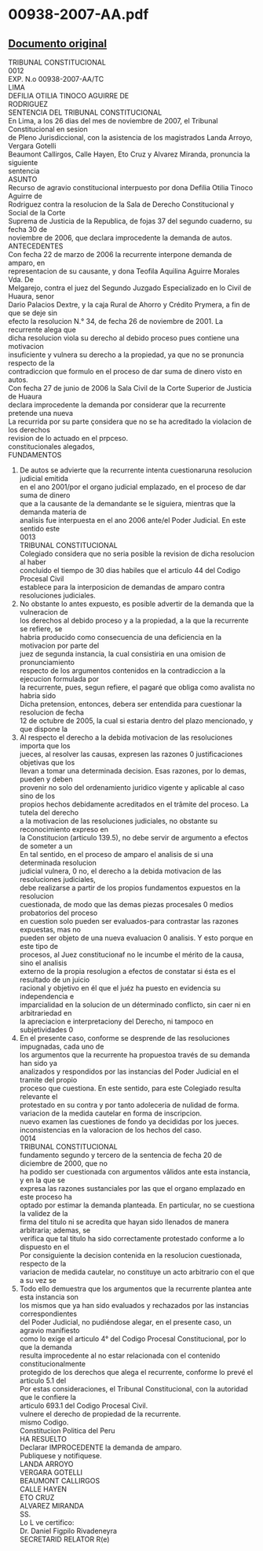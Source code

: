 
00938-2007-AA.pdf
=================
  
[Documento original](https://tc.gob.pe/jurisprudencia/2008/00938-2007-AA.pdf)  
---  
TRIBUNAL CONSTITUCIONAL  
0012  
EXP. N.o 00938-2007-AA/TC  
LIMA  
DEFILIA OTILIA TINOCO AGUIRRE DE  
RODRIGUEZ  
SENTENCIA DEL TRIBUNAL CONSTITUCIONAL  
En Lima, a los 26 dias del mes de noviembre de 2007, el Tribunal Constitucional en sesion  
de Pleno Jurisdiccional, con la asistencia de los magistrados Landa Arroyo, Vergara Gotelli  
Beaumont Callirgos, Calle Hayen, Eto Cruz y Alvarez Miranda, pronuncia la siguiente  
sentencia  
ASUNTO  
Recurso de agravio constitucional interpuesto por dona Defilia Otilia Tinoco Aguirre de  
Rodriguez contra la resolucion de la Sala de Derecho Constitucional y Social de la Corte  
Suprema de Justicia de la Republica, de fojas 37 del segundo cuaderno, su fecha 30 de  
noviembre de 2006, que declara improcedente la demanda de autos.  
ANTECEDENTES  
Con fecha 22 de marzo de 2006 la recurrente interpone demanda de amparo, en  
representacion de su causante, y dona Teofila Aquilina Aguirre Morales Vda. De  
Melgarejo, contra el juez del Segundo Juzgado Especializado en lo Civil de Huaura, senor  
Dario Palacios Dextre, y la caja Rural de Ahorro y Crédito Prymera, a fin de que se deje sin  
efecto la resolucion N.° 34, de fecha 26 de noviembre de 2001. La recurrente alega que  
dicha resolucion viola su derecho al debido proceso pues contiene una motivacion  
insuficiente y vulnera su derecho a la propiedad, ya que no se pronuncia respecto de la  
contradiccion que formulo en el proceso de dar suma de dinero visto en autos.  
Con fecha 27 de junio de 2006 la Sala Civil de la Corte Superior de Justicia de Huaura  
declara improcedente la demanda por considerar que la recurrente pretende una nueva  
La recurrida por su parte çonsidera que no se ha acreditado la violacion de los derechos  
revision de lo actuado en el prpceso.  
constitucionales alegados,  
FUNDAMENTOS  
1. De autos se advierte que la recurrente intenta cuestionaruna resolucion judicial emitida  
en el ano 2001/por el organo judicial emplazado, en el proceso de dar suma de dinero  
que a la causante de la demandante se le siguiera, mientras que la demanda materia de  
analisis fue interpuesta en el ano 2006 ante/el Poder Judicial. En este sentido este  
0013  
TRIBUNAL CONSTITUCIONAL  
Colegiado considera que no seria posible la revision de dicha resolucion al haber  
concluido el tiempo de 30 dias habiles que el articulo 44 del Codigo Procesal Civil  
establece para la interposicion de demandas de amparo contra resoluciones judiciales.  
2. No obstante lo antes expuesto, es posible advertir de la demanda que la vulneracion de  
los derechos al debido proceso y a la propiedad, a la que la recurrente se refiere, se  
habria producido como consecuencia de una deficiencia en la motivacion por parte del  
juez de segunda instancia, la cual consistiria en una omision de pronunciamiento  
respecto de los argumentos contenidos en la contradiccion a la ejecucion formulada por  
la recurrente, pues, segun refiere, el pagaré que obliga como avalista no habria sido  
Dicha pretension, entonces, debera ser entendida para cuestionar la resolucion de fecha  
12 de octubre de 2005, la cual si estaria dentro del plazo mencionado, y que dispone la  
3. Al respecto el derecho a la debida motivacion de las resoluciones importa que los  
jueces, al resolver las causas, expresen las razones 0 justificaciones objetivas que los  
llevan a tomar una determinada decision. Esas razones, por lo demas, pueden y deben  
provenir no solo del ordenamiento juridico vigente y aplicable al caso sino de los  
propios hechos debidamente acreditados en el trâmite del proceso. La tutela del derecho  
a la motivacion de las resoluciones judiciales, no obstante su reconocimiento expreso en  
la Constitucion (articulo 139.5), no debe servir de argumento a efectos de someter a un  
En tal sentido, en el proceso de amparo el analisis de si una determinada resolucion  
judicial vulnera, 0 no, el derecho a la debida motivacion de las resoluciones judiciales,  
debe realizarse a partir de los propios fundamentos expuestos en la resolucion  
cuestionada, de modo que las demas piezas procesales 0 medios probatorios del proceso  
en cuestion solo pueden ser evaluados-para contrastar las razones expuestas, mas no  
pueden ser objeto de una nueva evaluacion 0 analisis. Y esto porque en este tipo de  
procesos, al Juez constitucionaf no le incumbe el mérito de la causa, sino el analisis  
externo de la propia resolugion a efectos de constatar si ésta es el resultado de un juicio  
racional y objetivo en él que el juéz ha puesto en evidencia su independencia e  
imparcialidad en la solucion de un déterminado conflicto, sin caer ni en arbitrariedad en  
la apreciacion e interpretaciony del Derecho, ni tampoco en subjetividades 0  
4. En el presente caso, conforme se desprende de las resoluciones impugnadas, cada uno de  
los argumentos que la recurrente ha propuestoa través de su demanda han sido ya  
analizados y respondidos por las instancias del Poder Judicial en el tramite del propio  
proceso que cuestiona. En este sentido, para este Colegiado resulta relevante el  
protestado en su contra y por tanto adoleceria de nulidad de forma.  
variacion de la medida cautelar en forma de inscripcion.  
nuevo examen las cuestiones de fondo ya decididas por los jueces.  
inconsistencias en la valoracion de los hechos del caso.  
0014  
TRIBUNAL CONSTITUCIONAL  
fundamento segundo y tercero de la sentencia de fecha 20 de diciembre de 2000, que no  
ha podido ser cuestionada con argumentos vâlidos ante esta instancia, y en la que se  
expresa las razones sustanciales por las que el organo emplazado en este proceso ha  
optado por estimar la demanda planteada. En particular, no se cuestiona la validez de la  
firma del titulo ni se acredita que hayan sido llenados de manera arbitraria; ademas, se  
verifica que tal titulo ha sido correctamente protestado conforme a lo dispuesto en el  
Por consiguiente la decision contenida en la resolucion cuestionada, respecto de la  
variacion de medida cautelar, no constituye un acto arbitrario con el que a su vez se  
5. Todo ello demuestra que los argumentos que la recurrente plantea ante esta instancia son  
los mismos que ya han sido evaluados y rechazados por las instancias correspondientes  
del Poder Judicial, no pudiéndose alegar, en el presente caso, un agravio manifiesto  
como lo exige el articulo 4° del Codigo Procesal Constitucional, por lo que la demanda  
resulta improcedente al no estar relacionada con el contenido constitucionalmente  
protegido de los derechos que alega el recurrente, conforme lo prevé el articulo 5.1 del  
Por estas consideraciones, el Tribunal Constitucional, con la autoridad que le confiere la  
articulo 693.1 del Codigo Procesal Civil.  
vulnere el derecho de propiedad de la recurrente.  
mismo Codigo.  
Constitucion Politica del Peru  
HA RESUELTO  
Declarar IMPROCEDENTE la demanda de amparo.  
Publiquese y notifiquese.  
LANDA ARROYO  
VERGARA GOTELLI  
BEAUMONT CALLIRGOS  
CALLE HAYEN  
ETO CRUZ  
ALVAREZ MIRANDA  
SS.  
Lo L ve certifico:  
Dr. Daniel Figpilo Rivadeneyra  
SECRETARID RELATOR R(e)